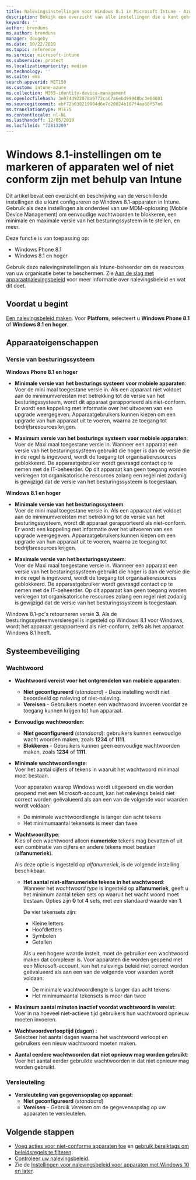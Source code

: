 ```yaml
---
title: Nalevingsinstellingen voor Windows 8.1 in Microsoft Intune - Azure | Microsoft Docs
description: Bekijk een overzicht van alle instellingen die u kunt gebruiken bij het instellen van naleving voor uw Windows 8.1- en Windows Phone 8.1-apparaten in Microsoft Intune. Controleer naleving van het minimale en maximale besturingssysteem, stel wachtwoordbeperkingen en -lengte in, schakel versleuteling voor de gegevensopslag in en meer.
keywords: ''
author: brenduns
ms.author: brenduns
manager: dougeby
ms.date: 10/22/2019
ms.topic: reference
ms.service: microsoft-intune
ms.subservice: protect
ms.localizationpriority: medium
ms.technology: ''
ms.suite: ems
search.appverid: MET150
ms.custom: intune-azure
ms.collection: M365-identity-device-management
ms.openlocfilehash: 3e074d922078a9772ca67a6ebd99948bc3e64601
ms.sourcegitcommit: ebf72b038219904d6e7d20024b107f4aa68f57e6
ms.translationtype: MTE75
ms.contentlocale: nl-NL
ms.lasthandoff: 12/05/2019
ms.locfileid: "72813209"
---
```

# <a name="windows-81-settings-to-mark-devices-as-compliant-or-not-compliant-using-intune"></a>Windows 8.1-instellingen om te markeren of apparaten wel of niet conform zijn met behulp van Intune

Dit artikel bevat een overzicht en beschrijving van de verschillende instellingen die u kunt configureren op Windows 8.1-apparaten in Intune. Gebruik als deze instellingen als onderdeel van uw MDM-oplossing (Mobile Device Management) om eenvoudige wachtwoorden te blokkeren, een minimale en maximale versie van het besturingssysteem in te stellen, en meer.

Deze functie is van toepassing op:

- Windows Phone 8.1
- Windows 8.1 en hoger

Gebruik deze nalevingsinstellingen als Intune-beheerder om de resources van uw organisatie beter te beschermen. Zie [Aan de slag met apparaatnalevingsbeleid](device-compliance-get-started.md) voor meer informatie over nalevingsbeleid en wat dit doet.

## <a name="before-you-begin"></a>Voordat u begint

[Een nalevingsbeleid maken](create-compliance-policy.md#create-the-policy). Voor **Platform**, selecteert u **Windows Phone 8.1** of **Windows 8.1 en hoger**.

## <a name="device-properties"></a>Apparaateigenschappen

### <a name="operating-system-version"></a>Versie van besturingssysteem

**Windows Phone 8.1 en hoger**
- **Minimale versie van het besturings systeem voor mobiele apparaten**:  
  Voer de mini maal toegestane versie in. Als een apparaat niet voldoet aan de minimumvereisten met betrekking tot de versie van het besturingssysteem, wordt dit apparaat gerapporteerd als niet-conform. Er wordt een koppeling met informatie over het uitvoeren van een upgrade weergegeven. Apparaatgebruikers kunnen kiezen om een upgrade van hun apparaat uit te voeren, waarna ze toegang tot bedrijfsresources krijgen.

- **Maximum versie van het besturings systeem voor mobiele apparaten**:  
  Voer de Maxi maal toegestane versie in. Wanneer een apparaat een versie van het besturingssysteem gebruikt die hoger is dan de versie die in de regel is ingevoerd, wordt de toegang tot organisatieresources geblokkeerd. De apparaatgebruiker wordt gevraagd contact op te nemen met de IT-beheerder. Op dit apparaat kan geen toegang worden verkregen tot organisatorische resources zolang een regel niet zodanig is gewijzigd dat de versie van het besturingssysteem is toegestaan.

**Windows 8.1 en hoger**
- **Minimale versie van het besturingssysteem**:  
  Voer de mini maal toegestane versie in. Als een apparaat niet voldoet aan de minimumvereisten met betrekking tot de versie van het besturingssysteem, wordt dit apparaat gerapporteerd als niet-conform. Er wordt een koppeling met informatie over het uitvoeren van een upgrade weergegeven. Apparaatgebruikers kunnen kiezen om een upgrade van hun apparaat uit te voeren, waarna ze toegang tot bedrijfsresources krijgen.

- **Maximale versie van het besturingssysteem**:  
  Voer de Maxi maal toegestane versie in. Wanneer een apparaat een versie van het besturingssysteem gebruikt die hoger is dan de versie die in de regel is ingevoerd, wordt de toegang tot organisatieresources geblokkeerd. De apparaatgebruiker wordt gevraagd contact op te nemen met de IT-beheerder. Op dit apparaat kan geen toegang worden verkregen tot organisatorische resources zolang een regel niet zodanig is gewijzigd dat de versie van het besturingssysteem is toegestaan.

Windows 8.1-pc's retourneren versie **3**. Als de besturingssysteemversieregel is ingesteld op Windows 8.1 voor Windows, wordt het apparaat gerapporteerd als niet-conform, zelfs als het apparaat Windows 8.1 heeft.

## <a name="system-security"></a>Systeembeveiliging

### <a name="password"></a>Wachtwoord

- **Wachtwoord vereist voor het ontgrendelen van mobiele apparaten**:  
  - **Niet geconfigureerd** (*standaard*) - Deze instelling wordt niet beoordeeld op naleving of niet-naleving.
  - **Vereisen** - Gebruikers moeten een wachtwoord invoeren voordat ze toegang kunnen krijgen tot hun apparaat.

- **Eenvoudige wachtwoorden**:  
  - **Niet geconfigureerd** (*standaard*): gebruikers kunnen eenvoudige wacht woorden maken, zoals **1234** of **1111**.
  - **Blokkeren** - Gebruikers kunnen geen eenvoudige wachtwoorden maken, zoals **1234** of **1111**.  

- **Minimale wachtwoordlengte**:  
  Voer het aantal cijfers of tekens in waaruit het wachtwoord minimaal moet bestaan.

  Voor apparaten waarop Windows wordt uitgevoerd en die worden geopend met een Microsoft-account, kan het nalevings beleid niet correct worden geëvalueerd als aan een van de volgende voor waarden wordt voldaan:  
  - De minimale wachtwoordlengte is langer dan acht tekens
  - Het minimumaantal tekensets is meer dan twee

- **Wachtwoordtype**:  
  Kies of een wachtwoord alleen **numerieke** tekens mag bevatten of uit een combinatie van cijfers en andere tekens moet bestaan (**alfanumeriek**).

  Als deze optie is ingesteld op *alfanumeriek*, is de volgende instelling beschikbaar.  

  - **Het aantal niet-alfanumerieke tekens in het wachtwoord**:  
    Wanneer het *wachtwoord type* is ingesteld op **alfanumeriek**, geeft u het minimum aantal teken sets op waaruit het wacht woord moet bestaan. Opties zijn **0** tot **4** sets, met een standaard waarde van **1**.
    
    De vier tekensets zijn:
    - Kleine letters
    - Hoofdletters
    - Symbolen
    - Getallen

    Als u een hogere waarde instelt, moet de gebruiker een wachtwoord maken dat complexer is. Voor apparaten die worden geopend met een Microsoft-account, kan het nalevings beleid niet correct worden geëvalueerd als aan een van de volgende voor waarden wordt voldaan:

    - De minimale wachtwoordlengte is langer dan acht tekens
    - Het minimumaantal tekensets is meer dan twee

- **Maximum aantal minuten inactief voordat wachtwoord is vereist**:  
  Voer in na hoeveel niet-actieve tijd gebruikers hun wachtwoord opnieuw moeten invoeren.

- **Wachtwoordverlooptijd (dagen)** :  
  Selecteer het aantal dagen waarna het wachtwoord verloopt en gebruikers een nieuw wachtwoord moeten maken.

- **Aantal eerdere wachtwoorden dat niet opnieuw mag worden gebruikt**:  
  Voer het aantal eerder gebruikte wachtwoorden in dat niet opnieuw mag worden gebruikt.

### <a name="encryption"></a>Versleuteling

- **Versleuteling van gegevensopslag op apparaat**:  
  - **Niet geconfigureerd** (*standaard*)
  - **Vereisen** - Gebruik *Vereisen* om de gegevensopslag op uw apparaten te versleutelen.


<!-- not on phone   
- **Require encryption on mobile device**: **Require** the device to be encrypted to connect to data storage resources.
--> 

## <a name="next-steps"></a>Volgende stappen

- [Voeg acties voor niet-conforme apparaten toe](actions-for-noncompliance.md) en [gebruik bereiktags om beleidsregels te filteren](../fundamentals/scope-tags.md).
- [Controleer uw nalevingsbeleid](compliance-policy-monitor.md).
- Zie de [Instellingen voor nalevingsbeleid voor apparaten met Windows 10 en later](compliance-policy-create-windows.md).